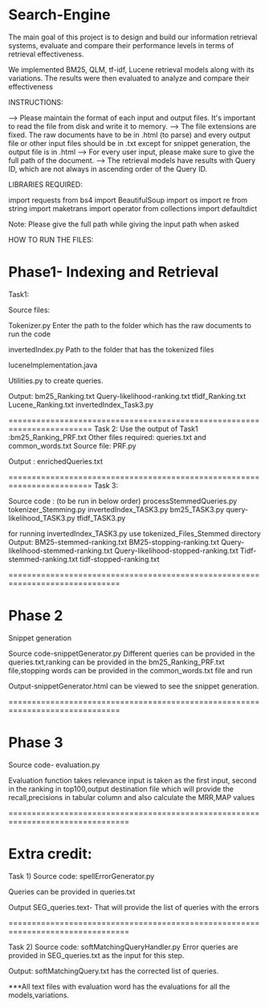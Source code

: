 # Search-Engine

The main goal of this project is to design and build our information retrieval systems, evaluate and compare their performance levels in terms of retrieval effectiveness.

We implemented BM25, QLM, tf-idf, Lucene retrieval models along with its variations. The results were then evaluated to analyze and compare their effectiveness


INSTRUCTIONS:

--> Please maintain the format of each input and output files.
It's important to read the file from disk and write it to memory. --> The file extensions are fixed.
The raw documents have to be in .html (to parse) and every output file or other input files should be in .txt except for snippet generation, the output file is in .html --> For every user input, please make sure to give the full path of the document. --> The retrieval models have results with Query ID, which are not always in ascending order of the Query ID.

LIBRARIES REQUIRED:

import requests from bs4 import BeautifulSoup import os import re from string import maketrans import operator from collections import defaultdict

Note: Please give the full path while giving the input path when asked

HOW TO RUN THE FILES:

# Phase1- Indexing and Retrieval
Task1:

Source files:

Tokenizer.py
Enter the path to the folder which has the raw documents to run the code

invertedIndex.py
Path to the folder that has the tokenized files

luceneImplementation.java

Utilities.py to create queries.

Output:
bm25_Ranking.txt
Query-likelihood-ranking.txt
tfidf_Ranking.txt
Lucene_Ranking.txt
invertedIndex_Task3.py

========================================================================
Task 2:
Use the output of Task1 :bm25_Ranking_PRF.txt
Other files required: queries.txt and common_words.txt
Source file: PRF.py

Output : enrichedQueries.txt

========================================================================
Task 3:

Source code : (to be run in below order)
processStemmedQueries.py
tokenizer_Stemming.py
invertedIndex_TASK3.py
bm25_TASK3.py
query-likelihood_TASK3.py
tfidf_TASK3.py

for running invertedIndex_TASK3.py use  tokenized_Files_Stemmed directory
Output:
BM25-stemmed-ranking.txt
BM25-stopping-ranking.txt
Query-likelihood-stemmed-ranking.txt
Query-likelihood-stopped-ranking.txt
Tidf-stemmed-ranking.txt
tidf-stopped-ranking.txt

==============================================================================
# Phase 2

Snippet generation

Source code-snippetGenerator.py
Different queries can be provided in the queries.txt,ranking can be provided in the bm25_Ranking_PRF.txt file,stopping words can be provided in the common_words.txt file and run

Output-snippetGenerator.html can be viewed to see the snippet generation.


==============================================================================

# Phase 3
Source code- evaluation.py

Evaluation function takes relevance input is taken as the first input, second in the ranking in top100,output destination file which will provide the recall,precisions in tabular column and also calculate the MRR,MAP values

================================================================================


# Extra credit:
Task 1)
Source code:
spellErrorGenerator.py

Queries can be provided in queries.txt

Output 
SEG_queries.text- That will provide the list of queries with the errors


================================================================================

Task 2)
Source code:
softMatchingQueryHandler.py
Error queries are provided in SEG_queries.txt as the input for this step.


Output:
softMatchingQuery.txt has the corrected list of queries.



***All text files with evaluation word has the evaluations for all the models,variations.

